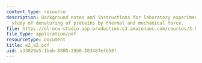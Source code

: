 ```yaml
---
content_type: resource
description: Background notes and instructions for laboratory experiments on AFM/DSC
  study of denaturing of proteins by thermal and mechanical force.
file: https://ol-ocw-studio-app-production.s3.amazonaws.com/courses/3-014-materials-laboratory-fall-2006/a33029e51beb888028b0183487efb58f_w2_a2.pdf
file_type: application/pdf
resourcetype: Document
title: w2_a2.pdf
uid: a33029e5-1beb-8880-28b0-183487efb58f
---
```


